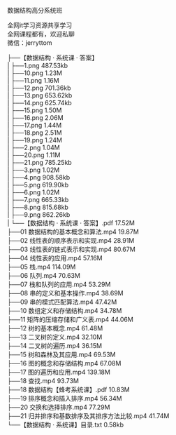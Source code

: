 数据结构高分系统班

全网it学习资源共享学习<br>全网课程都有，欢迎私聊<br>微信：jerryttom<br>

├──【数据结构 · 系统课 · 答案】<br> | ├──1.png 487.53kb<br> | ├──10.png 1.23M<br> | ├──11.png 1.16M<br> | ├──12.png 701.36kb<br> | ├──13.png 653.62kb<br> | ├──14.png 625.74kb<br> | ├──15.png 1.50M<br> | ├──16.png 2.06M<br> | ├──17.png 1.44M<br> | ├──18.png 2.51M<br> | ├──19.png 1.24M<br> | ├──2.png 1.04M<br> | ├──20.png 1.11M<br> | ├──21.png 785.25kb<br> | ├──3.png 1.02M<br> | ├──4.png 908.58kb<br> | ├──5.png 619.90kb<br> | ├──6.png 1.02M<br> | ├──7.png 665.33kb<br> | ├──8.png 815.68kb<br> | ├──9.png 862.26kb<br> | └──【数据结构 · 系统课 · 答案】.pdf 17.52M<br> ├──01 数据结构的基本概念和算法.mp4 19.87M<br> ├──02 线性表的顺序表示和实现.mp4 28.91M<br> ├──03 线性表的链式表示和实现.mp4 80.67M<br> ├──04 线性表的应用.mp4 57.16M<br> ├──05 栈.mp4 114.09M<br> ├──06 队列.mp4 70.63M<br> ├──07 栈和队列的应用.mp4 53.29M<br> ├──08 串的定义和基本操作.mp4 38.69M<br> ├──09 串的模式匹配算法.mp4 47.42M<br> ├──10 数组定义和存储结构.mp4 34.78M<br> ├──11 矩阵的压缩存储和广义表.mp4 44.06M<br> ├──12 树的基本概念.mp4 61.48M<br> ├──13 二叉树的定义.mp4 32.10M<br> ├──14 二叉树的遍历.mp4 36.15M<br> ├──15 树和森林及其应用.mp4 69.53M<br> ├──16 图的概念和存储结构.mp4 67.08M<br> ├──17 图的遍历和应用.mp4 139.18M<br> ├──18 查找.mp4 93.73M<br> ├──18 数据结构【蜂考系统课】.pdf 10.83M<br> ├──19 排序概念和插入排序.mp4 56.34M<br> ├──20 交换和选择排序.mp4 77.29M<br> ├──21 归并排序和基数排序及其排序方法比较.mp4 41.74M<br> └──【数据结构 · 系统课】目录.txt 0.58kb